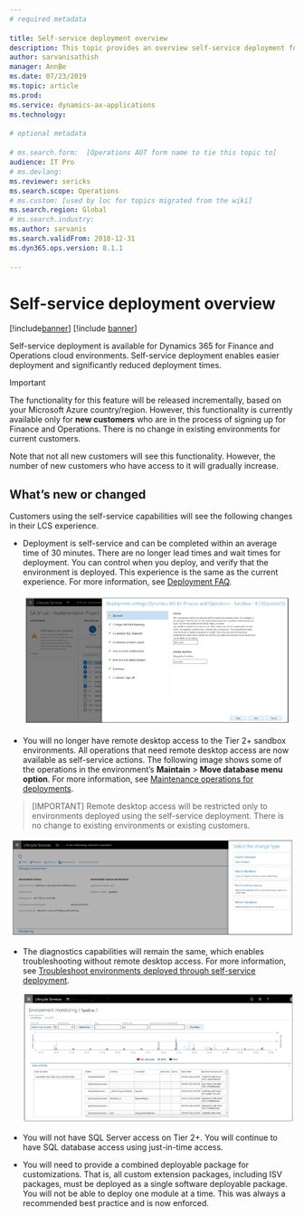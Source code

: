 ```yaml
---
# required metadata

title: Self-service deployment overview
description: This topic provides an overview self-service deployment for Finance and Operations.
author: sarvanisathish
manager: AnnBe
ms.date: 07/23/2019
ms.topic: article
ms.prod: 
ms.service: dynamics-ax-applications
ms.technology: 

# optional metadata

# ms.search.form:  [Operations AOT form name to tie this topic to]
audience: IT Pro
# ms.devlang: 
ms.reviewer: sericks
ms.search.scope: Operations
# ms.custom: [used by loc for topics migrated from the wiki]
ms.search.region: Global 
# ms.search.industry: 
ms.author: sarvanis
ms.search.validFrom: 2018-12-31
ms.dyn365.ops.version: 8.1.1

---
```


# Self-service deployment overview

[!include[banner](../includes/banner.md)]
[!include [banner](../includes/limited-availability.md)]

Self-service deployment is available for Dynamics 365 for Finance and Operations cloud environments. Self-service deployment enables easier deployment and significantly reduced deployment times.

> [!IMPORTANT]
> The functionality for this feature will be released incrementally, based on your Microsoft Azure country/region. However, this functionality is currently available only for **new customers** who are in the process of signing up for Finance and Operations. There is no change in existing environments for current customers.
>
> Note that not all new customers will see this functionality. However, the number of new customers who have access to it will gradually increase. 

## What’s new or changed

Customers using the self-service capabilities will see the following changes in their LCS experience. 

- Deployment is self-service and can be completed within an average time of 30 minutes. There are no longer lead times and wait times for deployment. You can control when you deploy, and verify that the environment is deployed. This experience is the same as the current experience. For more information, see [Deployment FAQ](deploymentFAQ.md).

   ![Deployment settings](media/deployment-settings.png)

- You will no longer have remote desktop access to the Tier 2+ sandbox environments. All operations that need remote desktop access are now available as self-service actions. The following image shows some of the operations in the environment’s **Maintain** \> **Move database menu option**. For more information, see [Maintenance operations for deployments](maintenanceoperationsguide-newinfrastructure.md).

> [IMPORTANT]
> Remote desktop access will be restricted only to environments deployed using the self-service deployment. There is no change to existing environments or existing customers. 

   ![Self-service actions](media/Self-service-actions.png)

- The diagnostics capabilities will remain the same, which enables troubleshooting without remote desktop access. For more information, see [Troubleshoot environments deployed through self-service deployment](troubleshoot-newinfrastructure.md). 

   ![Environment monitoring](media/environment-monitoring.png)

- You will not have SQL Server access on Tier 2+. You will continue to have SQL database access using just-in-time access.

- You will need to provide a combined deployable package for customizations. That is, all custom extension packages, including ISV packages, must be deployed as a single software deployable package. You will not be able to deploy one module at a time. This was always a recommended best practice and is now enforced.
